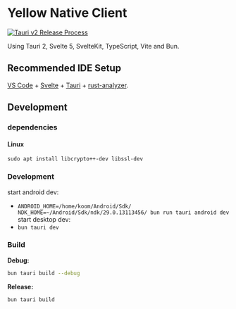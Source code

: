 # Yellow Native Client
[![Tauri v2 Release Process](https://github.com/libersoft-org/yellow-client-native/actions/workflows/cloud-publish.yaml/badge.svg)](https://github.com/libersoft-org/yellow-client-native/actions/workflows/cloud-publish.yaml)

Using Tauri 2, Svelte 5, SvelteKit, TypeScript, Vite and Bun.

## Recommended IDE Setup

[VS Code](https://code.visualstudio.com/) + [Svelte](https://marketplace.visualstudio.com/items?itemName=svelte.svelte-vscode) + [Tauri](https://marketplace.visualstudio.com/items?itemName=tauri-apps.tauri-vscode) + [rust-analyzer](https://marketplace.visualstudio.com/items?itemName=rust-lang.rust-analyzer).

## Development

### dependencies

#### Linux
```
sudo apt install libcrypto++-dev libssl-dev
```


### Development
start android dev:
* `ANDROID_HOME=/home/koom/Android/Sdk/ NDK_HOME=~/Android/Sdk/ndk/29.0.13113456/ bun run tauri android dev`
start desktop dev:
* `bun tauri dev`

### Build

**Debug:**

```sh
bun tauri build --debug
```

**Release:**

```sh
bun tauri build
```


